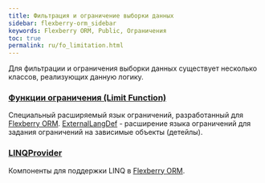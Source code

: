 ```yaml
---
title: Фильтрация и ограничение выборки данных
sidebar: flexberry-orm_sidebar
keywords: Flexberry ORM, Public, Ограничения
toc: true
permalink: ru/fo_limitation.html
---
```


Для фильтрации и ограничения выборки данных существует несколько классов, реализующих данную логику. 

### [Функции ограничения (Limit Function)](fo_limit-function.html)

Специальный расширяемый язык ограничений, разработанный для [Flexberry ORM](fo_flexberry-orm.html). [ExternalLangDef](fo_flexberry-orm.html) - расширение языка ограничений для задания ограничений на зависимые объекты (детейлы).

### [LINQProvider](fo_linq-provider.html)

Компоненты для поддержки LINQ в [Flexberry ORM](fo_flexberry-orm.html).

